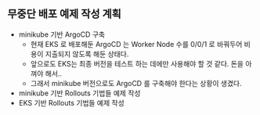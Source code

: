 ## 무중단 배포 예제 작성 계획

- minikube 기반 ArgoCD 구축
  - 현재 EKS 로 배포해둔 ArgoCD 는 Worker Node 수를 0/0/1 로 바꿔두어 비용이 지출되지 않도록 해둔 상태다.
  - 앞으로도 EKS는 최종 버전을 테스트 하는 데에만 사용해야 할 것 같다. 돈을 아껴야 해서..
  - 그래서 minikube 버전으로도 ArgoCD 를 구축해야 한다는 상황이 생겼다.
- minikube 기반 Rollouts 기법들 예제 작성
- EKS 기반 Rollouts 기법들 예제 작성





